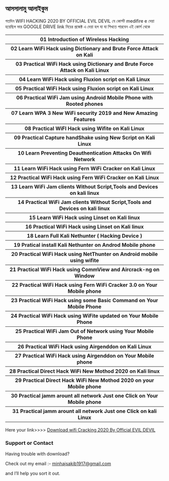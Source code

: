 ## আসসালামু আলাইকুম
গতদিন WIFI HACKING 2020 BY OFFICIAL EVIL DEVIL যে কোর্সট medifire e দেয়া হয়েছিল ভার GOOGLE DRIVE link নিচের প্রজেক্ট এ দেয়া হল
যা যা শিখতে পারবেন এই কোর্স থেকে 
<!DOCTYPE html>
<html>
<body>
<table style="width:100%">
  <tr>
    <th>01 Introduction of Wireless Hacking</th>
  </tr>
  <tr>
    <th>02 Learn WiFi Hack using Dictionary and Brute Force Attack on Kali</th>
  </tr>
  <tr>
    <th>03 Practical WiFi Hack using Dictionary and Brute Force Attack on Kali Linux</th>
  </tr>
   <tr>
    <th>04 Learn WiFi Hack using Fluxion script on Kali Linux</th>
  </tr>
    <tr>
    <th>05 Practical WiFi Hack using Fluxion script on Kali Linux</th>
  </tr>
  <tr>
    <th>06 Practical WiFi Jam using Android Mobile Phone with Rooted phones</th>
  </tr>
  <tr>
    <th>07 Learn WPA 3 New WiFi security 2019 and New Amazing Features</th>
  </tr>
   <tr>
    <th>08 Practical WiFI Hack using Wifite on Kali Linux</th>
  </tr>
    <tr>
    <th>09 Practical Capture handShake using New Script on Kali  Linux</th>
  </tr>
  <tr>
    <th>10 Learn Preventing Deauthentication Attacks On Wifi Network</th>
  </tr>
  <tr>
    <th>11 Learn WiFi Hack using Fern WiFi Cracker on Kali Linux</th>
  </tr>
   <tr>
    <th>12 Practical WiFi Hack using Fern WiFi Cracker on Kali Linux</th>
  </tr>
    <tr>
    <th>13 Learn WiFi Jam  clients Without Script,Tools and Devices on kali linux</th>
  </tr>
  <tr>
    <th>14 Practical WiFi Jam  clients Without Script,Tools and Devices on kali linux</th>
  </tr>
  <tr>
    <th>15 Learn WiFi Hack using Linset on Kali linux</th>
  </tr>
   <tr>
    <th>16 Practical WiFi Hack using Linset on Kali linux</th>
  </tr>
  <tr>
    <th>18 Learn Full Kali Nethunter ( Hacking Device )</th>
  </tr>
   <tr>
    <th>19 Pratical  install Kali Nethunter on Androd Mobile phone</th>
  </tr>
  <tr>
    <th>20 Practical WiFi Hack using NetThunter on Android mobile using wifite</th>
  </tr>
   <tr>
    <th>21 Practical WiFi Hack using CommView and Aircrack-ng on Window</th>
  </tr>
   <tr>
    <th>22 Practical WiFi Hack using Fern WiFi Cracker 3.0 on Your Mobile phone</th>
  </tr>
   <tr>
    <th>23 Practical WiFi Hack using some Basic Command on Your Mobile Phone</th>
  </tr>
   <tr>
    <th>24 Practical WiFi Hack using WiFite updated on Your Mobile Phone</th>
  </tr>
   <tr>
    <th>25 Practical WiFi Jam Out of Network using Your Mobile Phone</th>
  </tr>
   <tr>
    <th>26 Practical WiFi Hack using Airgenddon on Kali Linux</th>
  </tr>
   <tr>
    <th>27 Practical WiFi Hack using Airgenddon on Your Mobile phone</th>
  </tr>
   <tr>
    <th>28 Practical Direct Hack WiFi New Mothod 2020 on Kali linux</th>
  </tr>
   <tr>
    <th>29 Practical Direct Hack WiFi New Mothod 2020 on your Mobile phone</th>
  </tr>
   <tr>
    <th>30 Practical jamm arount all network Just one Click on Your Mobile phone</th>
  </tr>
   <tr>
    <th>31 Practical jamm arount all network Just one Click on kali Linux</th>
  </tr>
  
</table>
</body>
</html>


Here your link>>>> [Download wifi Cracking 2020 By Official EVIL DEVIL](https://drive.google.com/drive/folders/1uqqakHHtqRiC92qUQd_AMwstmjfUhJP2?usp=sharing) 



### Support or Contact

Having trouble with download?

Check out my email :- minhajsakib1917@gmail.com

and I’ll help you sort it out.




